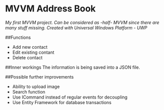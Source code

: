 # MVVM Address Book
*My first MVVM project. Can be considered as -half- MVVM since there are many stuff missing. Created with Universal Windows Platform - UWP*

##Functions
* Add new contact
* Edit existing contant
* Delete contact

##Inner workings
The information is being saved into a JSON file.

##Possible further improvements
* Ability to upload image
* Search function
* Use ICommand instead of regular events for decoupling
* Use Entity Framework for database transactions
